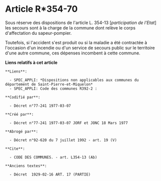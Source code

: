 # Article R*354-70

Sous réserve des dispositions de l'article L. 354-13 [*participation de l'Etat*] les secours sont à la charge de la commune
dont relève le corps d'affectation du sapeur-pompier.

Toutefois, si l'accident s'est produit ou si la maladie a été contractée à l'occasion d'un incendie ou d'un service de
secours public sur le territoire d'une autre commune, ces dépenses incombent à cette commune.

**Liens relatifs à cet article**

	**Liens**:

	  - SPEC_APPLI: *Dispositions non applicables aux communes du département de Saint-Pierre-et-Miquelon*
	  - SPEC_APPLI: Code des communes R392-2 :

	**Codifié par**:

	  - Décret n°77-241 1977-03-07

	**Créé par**:

	  - Décret n°77-241 1977-03-07 JORF et JONC 18 Mars 1977

	**Abrogé par**:

	  - Décret n°92-620 du 7 juillet 1992 - art. 19 (V)

	**Cite**:

	  - CODE DES COMMUNES. - art. L354-13 (Ab)

	**Anciens textes**:

	  - Décret  1929-02-16 ART. 17 (PARTIE)
